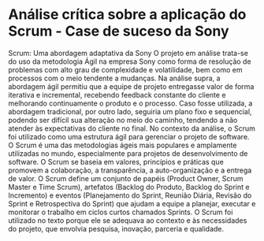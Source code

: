 # Análise crítica sobre a aplicação do Scrum - Case de suceso da Sony
Scrum: Uma abordagem adaptativa da Sony
O projeto em análise trata-se do uso da metodologia Ágil na empresa Sony como forma de resolução de problemas com alto grau de complexidade e volatilidade, bem como em processos com o meio tendente a mudanças.
Na análise supra, a abordagem ágil permitiu que a equipe de projeto entregasse valor de forma iterativa e incremental, recebendo feedback constante do cliente e melhorando continuamente o produto e o processo. Caso fosse utilizada, a abordagem tradicional, por outro lado, seguiria um plano fixo e sequencial, podendo ser difícil sua alteração no meio do caminho, tendendo a não atender às expectativas do cliente no final.
No contexto da análise, o Scrum foi utilizado como uma estrutura ágil para gerenciar o projeto de software. O Scrum é uma das metodologias ágeis mais populares e amplamente utilizadas no mundo, especialmente para projetos de desenvolvimento de software. O Scrum se baseia em valores, princípios e práticas que promovem a colaboração, a transparência, a auto-organização e a entrega de valor. O Scrum define um conjunto de papéis (Product Owner, Scrum Master e Time Scrum), artefatos (Backlog do Produto, Backlog do Sprint e Incremento) e eventos (Planejamento do Sprint, Reunião Diária, Revisão do Sprint e Retrospectiva do Sprint) que ajudam a equipe a planejar, executar e monitorar o trabalho em ciclos curtos chamados Sprints. O Scrum foi utilizado no texto porque ele se adequava ao contexto e às necessidades do projeto, que envolvia pesquisa, inovação, parceria e qualidade.
